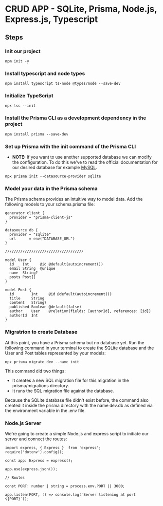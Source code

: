 # CRUD APP - SQLite, Prisma, Node.js, Express.js, Typescript

## Steps

### Init our project
```
npm init -y
```
### Install typescript and node types
```
npm install typescript ts-node @types/node --save-dev
```
### Initialize TypeScript
```
npx tsc --init
```
### Install the Prisma CLI as a development dependency in the project
```
npm install prisma --save-dev
```
### Set up Prisma with the init command of the Prisma CLI
- **NOTE:** If you want to use another supported database we can modify the configuration. To do this we've to read the official documentation for our desired database for example [MySQL](https://www.prisma.io/stack).
```
npx prisma init --datasource-provider sqlite
```
### Model your data in the Prisma schema
The Prisma schema provides an intuitive way to model data. Add the following models to your schema.prisma file:

```
generator client {
  provider = "prisma-client-js"
}

datasource db {
  provider = "sqlite"
  url      = env("DATABASE_URL")
}

////////////////////////////////////

model User {
  id    Int     @id @default(autoincrement())
  email String  @unique
  name  String?
  posts Post[]
}

model Post {
  id        Int     @id @default(autoincrement())
  title     String
  content   String?
  published Boolean @default(false)
  author    User    @relation(fields: [authorId], references: [id])
  authorId  Int
}

```

### Migratrion to create Database
At this point, you have a Prisma schema but no database yet. Run the following command in your terminal to create the SQLite database and the User and Post tables represented by your models:

```
npx prisma migrate dev --name init
```
This command did two things:

- It creates a new SQL migration file for this migration in the prisma/migrations directory.
- It runs the SQL migration file against the database.

Because the SQLite database file didn't exist before, the command also created it inside the prisma directory with the name dev.db as defined via the environment variable in the .env file.

### Node.js Server
We're going to create a simple Node.js and express script to initiate our server and connect the routes:

```
import express, { Express }  from 'express';
require('dotenv').config();

const app: Express = express();

app.use(express.json());

// Routes

const PORT: number | string = process.env.PORT || 3000;

app.listen(PORT, () => console.log(`Server listening at port ${PORT}`));
```